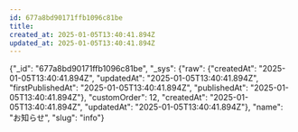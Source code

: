 ```yaml
---
id: 677a8bd90171ffb1096c81be
title: 
created_at: 2025-01-05T13:40:41.894Z
updated_at: 2025-01-05T13:40:41.894Z
---
```


{"_id": "677a8bd90171ffb1096c81be", "_sys": {"raw": {"createdAt": "2025-01-05T13:40:41.894Z", "updatedAt": "2025-01-05T13:40:41.894Z", "firstPublishedAt": "2025-01-05T13:40:41.894Z", "publishedAt": "2025-01-05T13:40:41.894Z"}, "customOrder": 12, "createdAt": "2025-01-05T13:40:41.894Z", "updatedAt": "2025-01-05T13:40:41.894Z"}, "name": "お知らせ", "slug": "info"}